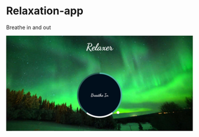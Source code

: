 # Relaxation-app

Breathe in and out

[![image](ss.png)](https://qwerty-123456-ui.github.io/Relaxation-app/)
